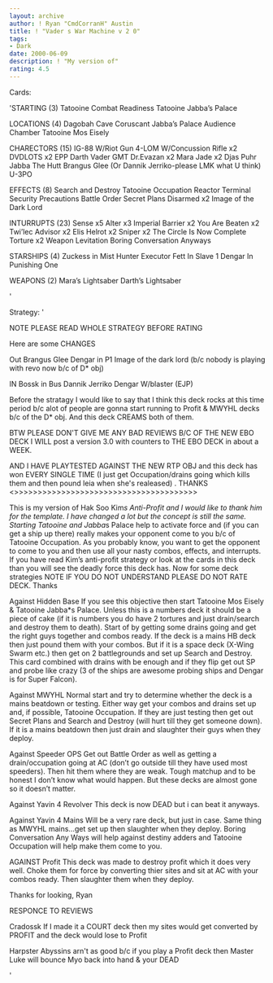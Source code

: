 ```yaml
---
layout: archive
author: ! Ryan "CmdCorranH" Austin
title: ! "Vader s War Machine v 2 0"
tags:
- Dark
date: 2000-06-09
description: ! "My version of"
rating: 4.5
---
```

Cards: 

'STARTING (3)
Tatooine
Combat Readiness
Tatooine Jabba’s Palace

LOCATIONS (4)
Dagobah Cave
Coruscant
Jabba’s Palace Audience Chamber
Tatooine Mos Eisely

CHARECTORS (15)
IG-88 W/Riot Gun
4-LOM W/Concussion Rifle x2
DVDLOTS x2
EPP Darth Vader
GMT
Dr.Evazan x2
Mara Jade x2
Djas Puhr
Jabba The Hutt
Brangus Glee (Or Dannik Jerriko-please LMK what U think)
U-3PO

EFFECTS (8)
Search and Destroy
Tatooine Occupation
Reactor Terminal
Security Precautions
Battle Order
Secret Plans
Disarmed x2
Image of the Dark Lord

INTURRUPTS (23)
Sense x5
Alter x3
Imperial Barrier x2
You Are Beaten x2
Twi’lec Advisor x2
Elis Helrot x2
Sniper x2
The Circle Is Now Complete
Torture x2
Weapon Levitation
Boring Conversation Anyways

STARSHIPS (4)
Zuckess in Mist Hunter
Executor
Fett In Slave 1
Dengar In Punishing One

WEAPONS (2)
Mara’s Lightsaber
Darth’s Lightsaber

'

Strategy: '

NOTE
PLEASE READ WHOLE STRATEGY BEFORE RATING

Here are some CHANGES

Out
Brangus Glee
Dengar in P1
Image of the dark lord (b/c nobody is playing with revo now b/c of D* obj)

IN
Bossk in Bus
Dannik Jerriko
Dengar W/blaster (EJP)

>>>>>>>>>>>>>>>>>>>>>>>>>>>>>>>>>>>
Before the stratagy I would like to say that I think this deck rocks at this time period b/c alot of people are gonna start running to Profit & MWYHL decks b/c of the D* obj. And this deck CREAMS both of them.

BTW PLEASE DON'T GIVE ME ANY BAD REVIEWS B/C OF THE NEW EBO DECK I WILL post a version 3.0 with counters to THE EBO DECK in about a WEEK.

AND I HAVE PLAYTESTED AGAINST THE NEW RTP OBJ and this deck has won EVERY SINGLE TIME (I just get Occupation/drains going which kills them and then pound leia when she's realeased) . THANKS
<>>>>>>>>>>>>>>>>>>>>>>>>>>>>>>>>>>>>>>>

This is my version of Hak Soo Kim*s Anti-Profit and I would like to thank him for the template. I have changed a lot but the concept is still the same. Starting Tatooine and Jabba*s Palace help to activate force and (if you can get a ship up there) really makes your opponent come to you b/c of Tatooine Occupation. As you probably know, you want to get the opponent to come to you and then use all your nasty combos, effects, and interrupts. If you have read Kim’s anti-profit strategy or look at the cards in this deck than you will see the deadly force this deck has. Now for some deck strategies
NOTE IF YOU DO NOT UNDERSTAND PLEASE DO NOT RATE DECK. Thanks

Against Hidden Base
If you see this objective then start Tatooine Mos Eisely & Tatooine Jabba*s Palace. Unless this is a numbers deck it should be a piece of cake (if it is numbers you do have 2 tortures and just drain/search and destroy them to death). Start of by getting some drains going and get the right guys together and combos ready. If the deck is a mains HB deck then just pound them with your combos. But if it is a space deck (X-Wing Swarm etc.) then get on 2 battlegrounds and set up Search and Destroy. This card combined with drains with be enough and if they flip get out SP and probe like crazy (3 of the ships are awesome probing ships and Dengar is for Super Falcon).


Against MWYHL Normal start and try to determine whether the deck is a mains beatdown or testing. Either way get your combos and drains set up and, if possible, Tatooine Occupation. If they are just testing then get out Secret Plans and Search and Destroy (will hurt till they get someone down). If it is a mains beatdown then just drain and slaughter their guys when they deploy.

Against Speeder OPS Get out Battle Order as well as getting a drain/occupation going at AC (don’t go outside till they have used most speeders). Then hit them where they are weak. Tough matchup and to be honest I don’t know what would happen. But these decks are almost gone so it doesn’t matter.

Against Yavin 4 Revolver This deck is now DEAD but i can beat it anyways.

Against Yavin 4 Mains Will be a very rare deck, but just in case. Same thing as MWYHL mains…get set up then slaughter when they deploy. Boring Conversation Any Ways will help against destiny adders and Tatooine Occupation will help make them come to you.

AGAINST Profit This deck was made to destroy profit which it does very well. Choke them for force by converting thier sites and sit at AC with your combos ready. Then slaughter them when they deploy.

Thanks for looking,
Ryan

RESPONCE TO REVIEWS

Cradossk If I made it a COURT deck then my sites would get converted by PROFIT and the deck would lose to Profit

Harpster Abyssins arn't as good b/c if you play a Profit deck then Master Luke will bounce Myo back into hand & your DEAD


'